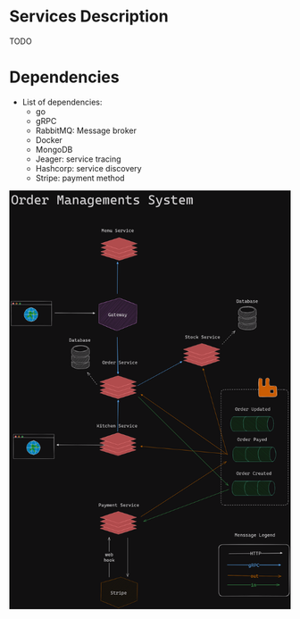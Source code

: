 # Services Description
TODO

# Dependencies
- List of dependencies:
    - go 
    - gRPC 
    - RabbitMQ: Message broker 
    - Docker
    - MongoDB
    - Jeager: service tracing
    - Hashcorp: service discovery
    - Stripe: payment method

![oms](./oms.png "OMS")
